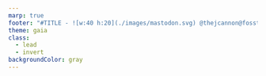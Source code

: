```yaml
---
marp: true
footer: "#TITLE - ![w:40 h:20](./images/mastodon.svg) @thejcannon@fosstodon.org "
theme: gaia
class:
  - lead
  - invert
backgroundColor: gray
---
```


<!--

As little Leio Python was tucked in his bed,
"Mommy, where do object come from?" is what he said.

"Well..." said his mommy, that's not so easy to say,
How would you answer that question that day?

She thought for a moment on her answer, the result,
and wanted to start with "consenting adults",
but nuance is often lost on the young,
so that's wasn't something that rolled off her tongue.

"Well, it first takes a class", is what rolled off of it,
"Oh I know!" said young Leio, "it's `__init__`".
"Not quite" hissed his mother, as her tongue flicked and twisted,
"it participates, of course, but `self` already existed!"

"oh, huh" said the snakelet, "i guess that's true,
so who made the object all fresh and brand new?"
"Hush", said Momma, "and I'll tell it to you
that object was came from by the classes' `__new__`".




-->
